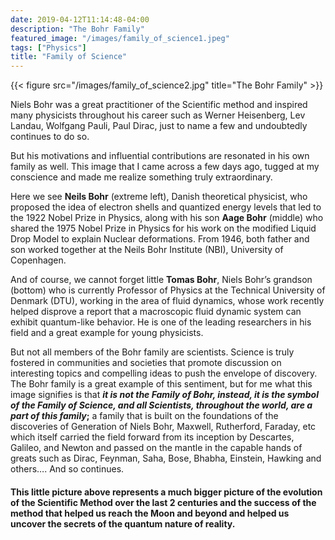 ```yaml
---
date: 2019-04-12T11:14:48-04:00
description: "The Bohr Family"
featured_image: "/images/family_of_science1.jpeg"
tags: ["Physics"]
title: "Family of Science"
---
```

{{< figure src="/images/family_of_science2.jpg" title="The Bohr Family" >}}

Niels Bohr was a great practitioner of the Scientific method and inspired many physicists throughout his career such as Werner Heisenberg, Lev Landau, Wolfgang Pauli, Paul Dirac, just to name a few and undoubtedly continues to do so.

But his motivations and influential contributions are resonated in his own family as well. This image that I came across a few days ago, tugged at my conscience and made me realize something truly extraordinary.

Here we see **Neils Bohr** (extreme left), Danish theoretical physicist, who proposed the idea of electron shells and quantized energy levels that led to the 1922 Nobel Prize in Physics, along with his son **Aage Bohr** (middle) who shared the 1975 Nobel Prize in Physics for his work on the modified Liquid Drop Model to explain Nuclear deformations. From 1946, both father and son worked together at the Neils Bohr Institute (NBI), University of Copenhagen.

And of course, we cannot forget little **Tomas Bohr**, Niels Bohr’s grandson (bottom) who is currently Professor of Physics at the Technical University of Denmark (DTU), working in the area of fluid dynamics, whose work recently helped disprove a report that a macroscopic fluid dynamic system can exhibit quantum-like behavior. He is one of the leading researchers in his field and a great example for young physicists.

But not all members of the Bohr family are scientists. Science is truly fostered in communities and societies that promote discussion on interesting topics and compelling ideas to push the envelope of discovery. The Bohr family is a great example of this sentiment, but for me what this image signifies is that **_it is not the Family of Bohr, instead, it is the symbol of the Family of Science, and all Scientists, throughout the world, are a part of this family_;** a family that is built on the foundations of the discoveries of Generation of Niels Bohr, Maxwell, Rutherford, Faraday, etc which itself carried the field forward from its inception by Descartes, Galileo, and Newton and passed on the mantle in the capable hands of greats such as Dirac, Feynman, Saha, Bose, Bhabha, Einstein, Hawking and others…. And so continues.

#### **This little picture above represents a much bigger picture of the evolution of the Scientific Method over the last 2 centuries and the success of the method that helped us reach the Moon and beyond and helped us uncover the secrets of the quantum nature of reality.**

